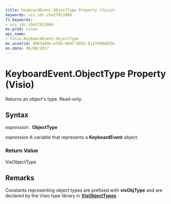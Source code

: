 ```yaml
---
title: KeyboardEvent.ObjectType Property (Visio)
keywords: vis_sdr.chm17013960
f1_keywords:
- vis_sdr.chm17013960
ms.prod: visio
api_name:
- Visio.KeyboardEvent.ObjectType
ms.assetid: 09b5a80e-e76b-6847-8501-61278904029c
ms.date: 06/08/2017
---
```



# KeyboardEvent.ObjectType Property (Visio)

Returns an object's type. Read-only.


## Syntax

 _expression_ . **ObjectType**

 _expression_ A variable that represents a **KeyboardEvent** object.


### Return Value

VisObjectType


## Remarks

Constants representing object types are prefixed with  **visObjType** and are declared by the Visio type library in **[VisObjectTypes](Visio.VisObjectTypes.md)** .


